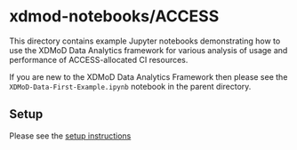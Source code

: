# xdmod-notebooks/ACCESS

This directory contains example Jupyter notebooks demonstrating how to use the XDMoD Data Analytics
framework for various analysis of usage and performance of ACCESS-allocated CI resources.

If you are new to the XDMoD Data Analytics Framework then please see the `XDMoD-Data-First-Example.ipynb`
notebook in the parent directory.

## Setup

Please see the [setup instructions](../README.md#Setup)
